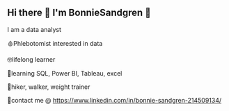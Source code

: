 ## Hi there 👋 I'm BonnieSandgren 💙
I am a data analyst

🩸Phlebotomist interested in data

🤓lifelong learner

🌻learning SQL, Power BI, Tableau, excel

🍂hiker, walker, weight trainer

🌊contact me @ https://www.linkedin.com/in/bonnie-sandgren-214509134/

<!--
**BonnieSandgren/BonnieSandgren** is a ✨ _special_ ✨ repository because its `README.md` (this file) appears on your GitHub profile.

Here are some ideas to get you started:

- 🔭 I’m currently working on ...
- 🌱 I’m currently learning ...
- 👯 I’m looking to collaborate on ...
- 🤔 I’m looking for help with ...
- 💬 Ask me about ...
- 📫 How to reach me: ...
- 😄 Pronouns: ...
- ⚡ Fun fact: ...
-->
